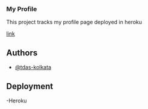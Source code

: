### My Profile


This project tracks my profile page deployed in heroku

[link](https://tamal-app.herokuapp.com])


## Authors

- [@tdas-kolkata](https://github.com/tdas-kolkata)

## Deployment

-Heroku
